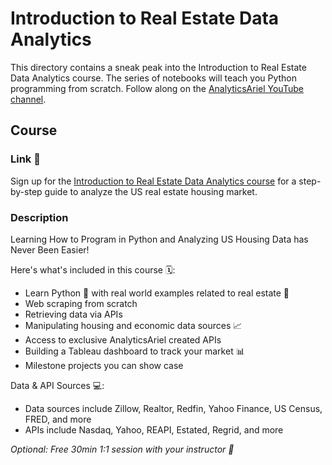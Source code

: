 # Introduction to Real Estate Data Analytics
This directory contains a sneak peak into the Introduction to Real Estate Data Analytics course. The series of notebooks will teach you Python programming from scratch. Follow along on the [AnalyticsAriel YouTube channel](https://www.youtube.com/playlist?list=PLDuVhKHWKVcairaRHXAVnXHw6puFCu3r2).

## Course
### Link 🔗
Sign up for the [Introduction to Real Estate Data Analytics course](https://analyticsariel.teachable.com/p/real-estate-data-analytics) for a step-by-step guide to analyze the US real estate housing market.

### Description
Learning How to Program in Python and Analyzing US Housing Data has Never Been Easier!

Here's what's included in this course 🗓:
- Learn Python 🐍 with real world examples related to real estate 🏡
- Web scraping from scratch
- Retrieving data via APIs
- Manipulating housing and economic data sources 📈
- Access to exclusive AnalyticsAriel created APIs
- Building a Tableau dashboard to track your market 📊
- Milestone projects you can show case

Data & API Sources 💻:
- Data sources include Zillow, Realtor, Redfin, Yahoo Finance, US Census, FRED, and more
- APIs include Nasdaq, Yahoo, REAPI, Estated, Regrid, and more

*Optional: Free 30min 1:1 session with your instructor 🤝*
